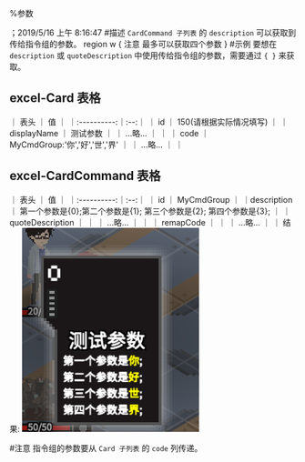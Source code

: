 
%参数

；2019/5/16 上午 8:16:47
#描述
`CardCommand 子列表` 的 `description` 可以获取到传给指令组的参数。
region w { 注意
最多可以获取四个参数
}
#示例
要想在 `description` 或 `quoteDescription` 中使用传给指令组的参数，需要通过 `{ }` 来获取。
## excel-Card 表格
｜    表头    ｜ 值 ｜
｜:----------:｜:--:｜
｜     id     ｜ 150(请根据实际情况填写)  ｜
｜displayName ｜ 测试参数   ｜
｜   …略…   ｜    ｜
｜    code    ｜  MyCmdGroup:'你','好','世','界'  ｜
｜   …略…   ｜    ｜

## excel-CardCommand 表格
｜    表头    ｜ 值 ｜
｜:----------:｜:--:｜
｜     id     ｜  MyCmdGroup  ｜
｜description ｜  第一个参数是{0};第二个参数是{1}; 第三个参数是{2}; 第四个参数是{3};   ｜
｜    quoteDescription    ｜    ｜
｜   …略…   ｜    ｜
｜ remapCode  ｜    ｜
｜   …略…   ｜    ｜
结果:
![](args~/Images~/ARGSSAMPLE1.png)


#注意
指令组的参数要从 `Card 子列表` 的 `code` 列传递。